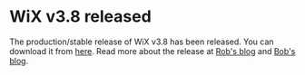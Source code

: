 # WiX v3.8 released

The production/stable release of WiX v3.8 has been released.
You can download it from <a href="http://wixtoolset.org/releases/v3.8/stable">here</a>.
Read more about the release at <a href="http://robmensching.com/blog/posts/2013/11/28/wix-v3.8-released">Rob's blog</a>
and <a href="http://www.joyofsetup.com/2013/11/28/wix-v3-8-released/">Bob's blog</a>.


